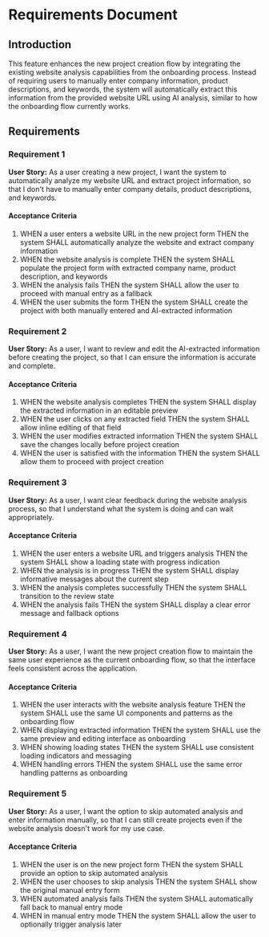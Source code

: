 # Requirements Document

## Introduction

This feature enhances the new project creation flow by integrating the existing website analysis capabilities from the onboarding process. Instead of requiring users to manually enter company information, product descriptions, and keywords, the system will automatically extract this information from the provided website URL using AI analysis, similar to how the onboarding flow currently works.

## Requirements

### Requirement 1

**User Story:** As a user creating a new project, I want the system to automatically analyze my website URL and extract project information, so that I don't have to manually enter company details, product descriptions, and keywords.

#### Acceptance Criteria

1. WHEN a user enters a website URL in the new project form THEN the system SHALL automatically analyze the website and extract company information
2. WHEN the website analysis is complete THEN the system SHALL populate the project form with extracted company name, product description, and keywords
3. WHEN the analysis fails THEN the system SHALL allow the user to proceed with manual entry as a fallback
4. WHEN the user submits the form THEN the system SHALL create the project with both manually entered and AI-extracted information

### Requirement 2

**User Story:** As a user, I want to review and edit the AI-extracted information before creating the project, so that I can ensure the information is accurate and complete.

#### Acceptance Criteria

1. WHEN the website analysis completes THEN the system SHALL display the extracted information in an editable preview
2. WHEN the user clicks on any extracted field THEN the system SHALL allow inline editing of that field
3. WHEN the user modifies extracted information THEN the system SHALL save the changes locally before project creation
4. WHEN the user is satisfied with the information THEN the system SHALL allow them to proceed with project creation

### Requirement 3

**User Story:** As a user, I want clear feedback during the website analysis process, so that I understand what the system is doing and can wait appropriately.

#### Acceptance Criteria

1. WHEN the user enters a website URL and triggers analysis THEN the system SHALL show a loading state with progress indication
2. WHEN the analysis is in progress THEN the system SHALL display informative messages about the current step
3. WHEN the analysis completes successfully THEN the system SHALL transition to the review state
4. WHEN the analysis fails THEN the system SHALL display a clear error message and fallback options

### Requirement 4

**User Story:** As a user, I want the new project creation flow to maintain the same user experience as the current onboarding flow, so that the interface feels consistent across the application.

#### Acceptance Criteria

1. WHEN the user interacts with the website analysis feature THEN the system SHALL use the same UI components and patterns as the onboarding flow
2. WHEN displaying extracted information THEN the system SHALL use the same preview and editing interface as onboarding
3. WHEN showing loading states THEN the system SHALL use consistent loading indicators and messaging
4. WHEN handling errors THEN the system SHALL use the same error handling patterns as onboarding

### Requirement 5

**User Story:** As a user, I want the option to skip automated analysis and enter information manually, so that I can still create projects even if the website analysis doesn't work for my use case.

#### Acceptance Criteria

1. WHEN the user is on the new project form THEN the system SHALL provide an option to skip automated analysis
2. WHEN the user chooses to skip analysis THEN the system SHALL show the original manual entry form
3. WHEN automated analysis fails THEN the system SHALL automatically fall back to manual entry mode
4. WHEN in manual entry mode THEN the system SHALL allow the user to optionally trigger analysis later